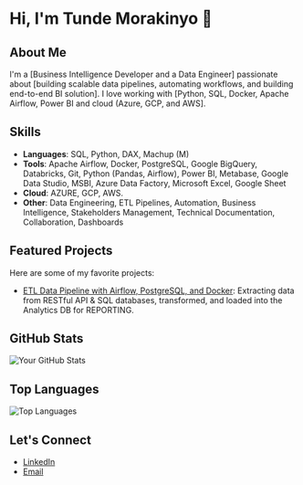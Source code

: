 # Hi, I'm Tunde Morakinyo 👋

## About Me
I'm a [Business Intelligence Developer and a Data Engineer] passionate about [building scalable data pipelines, automating workflows, and building end-to-end BI solution]. I love working with [Python, SQL, Docker, Apache Airflow, Power BI and cloud (Azure, GCP, and AWS].

## Skills
- **Languages**: SQL, Python, DAX, Machup (M)
- **Tools**: Apache Airflow, Docker, PostgreSQL, Google BigQuery, Databricks, Git, Python (Pandas, Airflow), Power BI, Metabase, Google Data Studio, MSBI, Azure Data Factory, Microsoft Excel, Google Sheet
- **Cloud**: AZURE, GCP, AWS.
- **Other**: Data Engineering, ETL Pipelines, Automation, Business Intelligence, Stakeholders Management, Technical Documentation, Collaboration, Dashboards

## Featured Projects
Here are some of my favorite projects:
- [ETL Data Pipeline with Airflow, PostgreSQL, and Docker](https://github.com/MoraQs/MinifigETLHub): Extracting data from RESTful API & SQL databases, transformed, and loaded into the Analytics DB for REPORTING.

## GitHub Stats
![Your GitHub Stats](https://github-readme-stats.vercel.app/api?username=MoraQs&show_icons=true&theme=dark)

## Top Languages
![Top Languages](https://github-readme-stats.vercel.app/api/top-langs/?username=MoraQs&layout=compact&theme=dark)

## Let's Connect
- [LinkedIn](https://www.linkedin.com/in/tunde-morakinyo/)
- [Email](mailto:tunde.moraq@gmail.com)
